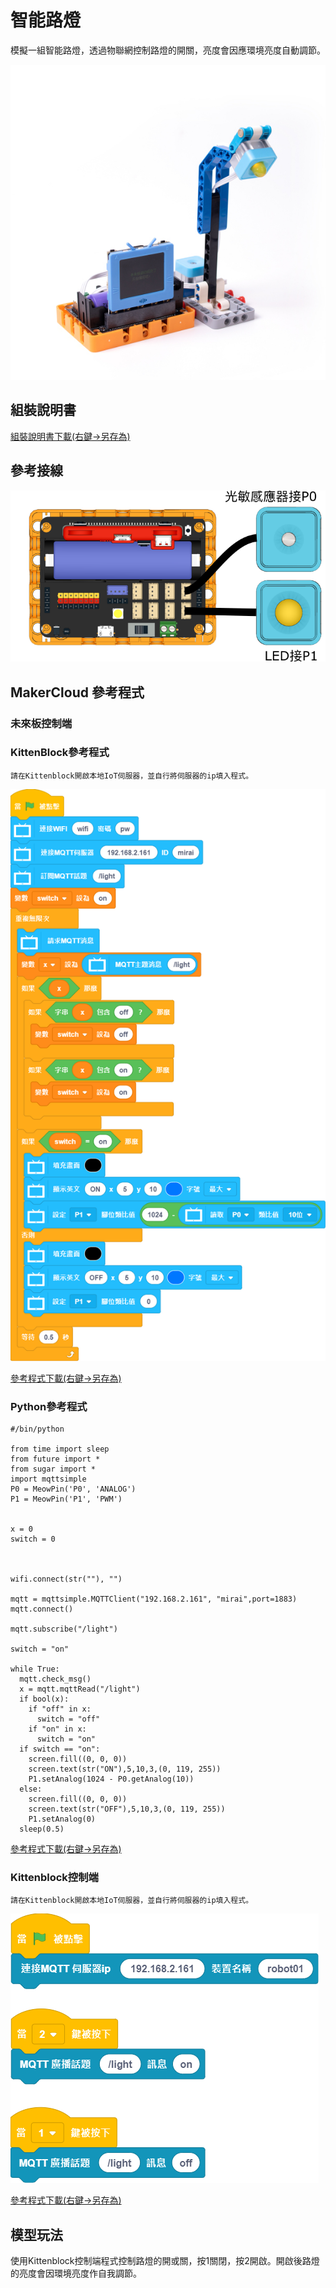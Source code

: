 # 智能路燈

模擬一組智能路燈，透過物聯網控制路燈的開關，亮度會因應環境亮度自動調節。

![](../images/streetlamp.jpg)

## 組裝說明書

[組裝說明書下載(右鍵->另存為)](https://github.com/kittenbothk/kittenbothk/raw/master/Kits/future_inventor/instructions/pdf/streetlamp.pdf)

## 參考接線

![](../images/streetlamp_wire.png)

## MakerCloud 參考程式

### 未來板控制端

### KittenBlock參考程式

    請在Kittenblock開啟本地IoT伺服器，並自行將伺服器的ip填入程式。

![](../images/streetlamp_code.png)

[參考程式下載(右鍵->另存為)](https://github.com/kittenbothk/kittenbothk/raw/master/Kits/future_inventor/instructions/sb3/streetlamp.sb3)

### Python參考程式

    #/bin/python
    
    from time import sleep
    from future import *
    from sugar import *
    import mqttsimple
    P0 = MeowPin('P0', 'ANALOG')
    P1 = MeowPin('P1', 'PWM')
    
    
    x = 0
    switch = 0
    
    
    
    wifi.connect(str(""), "")
    
    mqtt = mqttsimple.MQTTClient("192.168.2.161", "mirai",port=1883)
    mqtt.connect()
    
    mqtt.subscribe("/light")
    
    switch = "on"
    
    while True:
      mqtt.check_msg()
      x = mqtt.mqttRead("/light")
      if bool(x):
        if "off" in x:
          switch = "off"
        if "on" in x:
          switch = "on"
      if switch == "on":
        screen.fill((0, 0, 0))
        screen.text(str("ON"),5,10,3,(0, 119, 255))
        P1.setAnalog(1024 - P0.getAnalog(10))
      else:
        screen.fill((0, 0, 0))
        screen.text(str("OFF"),5,10,3,(0, 119, 255))
        P1.setAnalog(0)
      sleep(0.5)


[參考程式下載(右鍵->另存為)](https://github.com/kittenbothk/kittenbothk/raw/master/Kits/future_inventor/instructions/py/streetlamp.py)


### Kittenblock控制端

    請在Kittenblock開啟本地IoT伺服器，並自行將伺服器的ip填入程式。

![](../images/streetlamp_iot_code.png)

[參考程式下載(右鍵->另存為)](https://github.com/kittenbothk/kittenbothk/raw/master/Kits/future_inventor/instructions/sb3/streetlamp_iot.sb3)

## 模型玩法

使用Kittenblock控制端程式控制路燈的開或關，按1關閉，按2開啟。開啟後路燈的亮度會因環境亮度作自我調節。